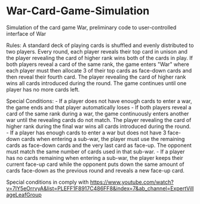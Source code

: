 # War-Card-Game-Simulation
Simulation of the card game War, preliminary code to user-controlled interface of War

Rules:
A standard deck of playing cards is shuffled and evenly distributed to two players. Every round, each player reveals their top card in unison and the player revealing the card of higher rank wins both of the cards in play. If both players reveal a card of the same rank, the game enters "War" where each player must then allocate 3 of their top cards as face-down cards and then reveal their fourth card. The player revealing the card of higher rank wins all cards introduced during the round. The game continues until one player has no more cards left. 

  Special Conditions:
    - If a player does not have enough cards to enter a war, the game ends and that player automatically loses
    - If both players reveal a card of the same rank during a war, the game continuously enters another war until the revealing cards do not match. The player revealing the card of higher rank during the final war wins all cards introduced during the round.
    - If a player has enough cards to enter a war but does not have 3 face-down cards when entering a sub-war, the player must use the remaining cards as face-down cards and the very last card as face-up. The opponent must match the same number of cards used in that sub-war.
    - If a player has no cards remaining when entering a sub-war, the player keeps their current face-up card while the opponent puts down the same amount of cards face-down as the previous round and reveals a new face-up card.

Special conditions in comply with https://www.youtube.com/watch?v=7lY5eOrrvyA&list=PLEFF1F8917C486FF8&index=7&ab_channel=ExpertVillageLeafGroup
